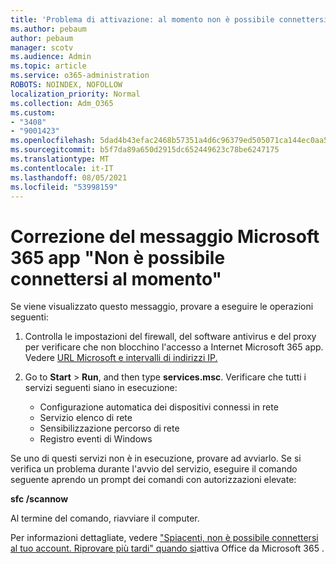 ```yaml
---
title: 'Problema di attivazione: al momento non è possibile connettersi'
ms.author: pebaum
author: pebaum
manager: scotv
ms.audience: Admin
ms.topic: article
ms.service: o365-administration
ROBOTS: NOINDEX, NOFOLLOW
localization_priority: Normal
ms.collection: Adm_O365
ms.custom:
- "3408"
- "9001423"
ms.openlocfilehash: 5dad4b43efac2468b57351a4d6c96379ed505071ca144ec0aa518e975633bb18
ms.sourcegitcommit: b5f7da89a650d2915dc652449623c78be6247175
ms.translationtype: MT
ms.contentlocale: it-IT
ms.lasthandoff: 08/05/2021
ms.locfileid: "53998159"
---
```

# <a name="fixing-the-microsoft-365-apps-we-are-unable-to-connect-right-now-message"></a>Correzione del messaggio Microsoft 365 app "Non è possibile connettersi al momento"

Se viene visualizzato questo messaggio, provare a eseguire le operazioni seguenti:

1. Controlla le impostazioni del firewall, del software antivirus e del proxy per verificare che non blocchino l'accesso a Internet Microsoft 365 app. Vedere [URL Microsoft e intervalli di indirizzi IP.](https://docs.microsoft.com/office365/enterprise/urls-and-ip-address-ranges)

2. Go to **Start**  >  **Run**, and then type **services.msc**. Verificare che tutti i servizi seguenti siano in esecuzione:
    - Configurazione automatica dei dispositivi connessi in rete
    - Servizio elenco di rete
    - Sensibilizzazione percorso di rete
    - Registro eventi di Windows

Se uno di questi servizi non è in esecuzione, provare ad avviarlo. Se si verifica un problema durante l'avvio del servizio, eseguire il comando seguente aprendo un prompt dei comandi con autorizzazioni elevate:

**sfc /scannow**

Al termine del comando, riavviare il computer.

Per informazioni dettagliate, vedere ["Spiacenti, non è possibile connettersi al tuo account. Riprovare più tardi" quando si](https://docs.microsoft.com/office/troubleshoot/activation-installation/issue-when-activate-office-from-office-365)attiva Office da Microsoft 365 .